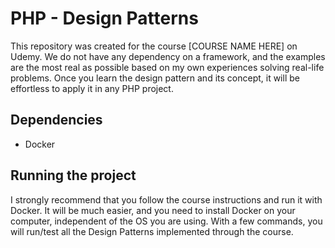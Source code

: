 # PHP - Design Patterns

This repository was created for the course [COURSE NAME HERE] on Udemy.
We do not have any dependency on a framework, and the examples are the most real as possible based on my own experiences solving real-life problems. Once you learn the design pattern and its concept, it will be effortless to apply it in any PHP project.

## Dependencies

- Docker

## Running the project

I strongly recommend that you follow the course instructions and run it with Docker. It will be much easier, and you need to install Docker on your computer, independent of the OS you are using.
With a few commands, you will run/test all the Design Patterns implemented through the course.

